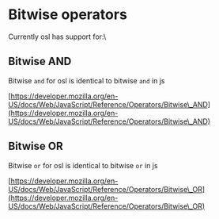 # Bitwise operators

Currently osl has support for:\


## Bitwise AND

Bitwise `and` for osl is identical to bitwise `and` in js

[https://developer.mozilla.org/en-US/docs/Web/JavaScript/Reference/Operators/Bitwise\_AND](https://developer.mozilla.org/en-US/docs/Web/JavaScript/Reference/Operators/Bitwise\_AND)

## Bitwise OR

Bitwise `or` for osl is identical to bitwise `or` in js

[https://developer.mozilla.org/en-US/docs/Web/JavaScript/Reference/Operators/Bitwise\_OR](https://developer.mozilla.org/en-US/docs/Web/JavaScript/Reference/Operators/Bitwise\_OR)
